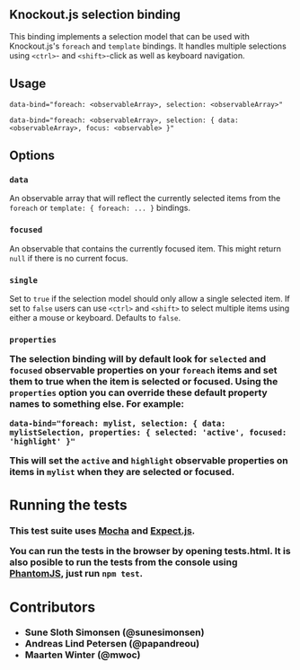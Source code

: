 ## Knockout.js selection binding

This binding implements a selection model that can be used with Knockout.js's `foreach` and `template` bindings. It handles multiple selections using `<ctrl>`- and `<shift>`-click as well as keyboard navigation.

## Usage

    data-bind="foreach: <observableArray>, selection: <observableArray>"

    data-bind="foreach: <observableArray>, selection: { data: <observableArray>, focus: <observable> }"

## Options

### `data` <observableArray>

An observable array that will reflect the currently selected items from the `foreach` or `template: { foreach: ... }` bindings.

### `focused` <observable>

An observable that contains the currently focused item. This might return `null` if there is no current focus.

### `single` <boolean>

Set to `true` if the selection model should only allow a single selected item. If set to `false` users can use `<ctrl>` and `<shift>` to select multiple items using either a mouse or keyboard. Defaults to `false`.

### `properties` <object>

The selection binding will by default look for `selected` and `focused` observable properties on your `foreach` items and set them to true when the item is selected or focused. Using the `properties` option you can override these default property names to something else. For example:

    data-bind="foreach: mylist, selection: { data: mylistSelection, properties: { selected: 'active', focused: 'highlight' }"

This will set the `active` and `highlight` observable properties on items in `mylist` when they are selected or focused.

## Running the tests

This test suite uses [Mocha](http://visionmedia.github.com/mocha/) and
[Expect.js](https://github.com/LearnBoost/expect.js).

You can run the tests in the browser by opening tests.html. It is also
posible to run the tests from the console using [PhantomJS](http://phantomjs.org/), just run `npm test`.

## Contributors

* Sune Sloth Simonsen (@sunesimonsen)
* Andreas Lind Petersen (@papandreou)
* Maarten Winter (@mwoc)
